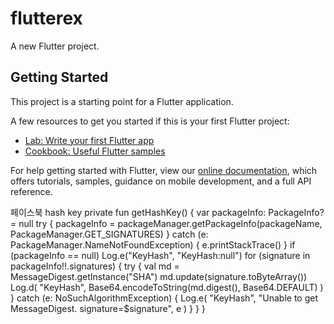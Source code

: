 # flutterex

A new Flutter project.

## Getting Started

This project is a starting point for a Flutter application.

A few resources to get you started if this is your first Flutter project:

- [Lab: Write your first Flutter app](https://flutter.dev/docs/get-started/codelab)
- [Cookbook: Useful Flutter samples](https://flutter.dev/docs/cookbook)

For help getting started with Flutter, view our
[online documentation](https://flutter.dev/docs), which offers tutorials,
samples, guidance on mobile development, and a full API reference.


페이스북 hash key
private fun getHashKey() {
var packageInfo: PackageInfo? = null
try {
packageInfo =
packageManager.getPackageInfo(packageName, PackageManager.GET_SIGNATURES)
} catch (e: PackageManager.NameNotFoundException) {
e.printStackTrace()
}
if (packageInfo == null) Log.e("KeyHash", "KeyHash:null")
for (signature in packageInfo!!.signatures) {
try {
val md = MessageDigest.getInstance("SHA")
md.update(signature.toByteArray())
Log.d(
"KeyHash",
Base64.encodeToString(md.digest(), Base64.DEFAULT)
)
} catch (e: NoSuchAlgorithmException) {
Log.e(
"KeyHash",
"Unable to get MessageDigest. signature=$signature",
e
)
}
}
}